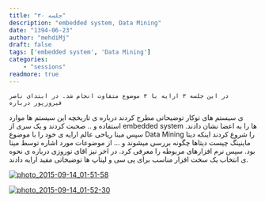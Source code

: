 ```yaml
---
title: "جلسه ۳۰"
description: "embedded system, Data Mining"
date: "1394-06-23"
author: "mehdiMj"
draft: false
tags: ['embedded system', 'Data Mining']
categories:
    - "sessions"
readmore: true
---
```

    در این جلسه ۳ ارایه با ۳ موضوع متفاوت انجام شد. در ابتدای ناصر فیروزپور درباره
ی سیستم های توکار توضیحاتی مطرح کردند درباره ی تاریخچه این سیستم ها موارد
استفاده و .. صحبت کردند و یک سری از embedded system ها را به اعضا نشان دادند.
سپس مینا ریاحی عالم ارایه ی خود را با موضوع Data Mining را شروع کردند اینکه
دیتا ماینینگ چیست دیتاها چگونه بررسی میشوند و … از موضوعات مورد اشاره توسط
مینا بود. سپس نرم افزارهای مربوطه را معرفی کرد. در اخر نیز اقای نوروزی درباره
ی نحوه ی انتخاب یک سخت افزار مناسب برای پی سی و لپتاپ ها توضیخاتی مفید ارایه
دادند.

[![photo_2015-09-14_01-51-58](../../img/8c6532c6-fdbb-11e6-86dd-a088b4d860141488289263.7533314.jpg)](img/8c6532c6-fdbb-11e6-86dd-a088b4d860141488289263.7533314.jpg)

[![photo_2015-09-14_01-52-30](../../img/8c6535fa-fdbb-11e6-86dd-a088b4d860141488289263.7533944.jpg)](img/8c6535fa-fdbb-11e6-86dd-a088b4d860141488289263.7533944.jpg)
